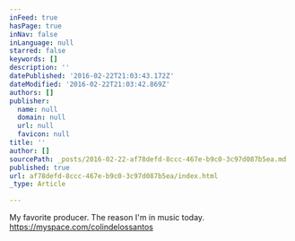 ```yaml
---
inFeed: true
hasPage: true
inNav: false
inLanguage: null
starred: false
keywords: []
description: ''
datePublished: '2016-02-22T21:03:43.172Z'
dateModified: '2016-02-22T21:03:42.869Z'
authors: []
publisher:
  name: null
  domain: null
  url: null
  favicon: null
title: ''
author: []
sourcePath: _posts/2016-02-22-af78defd-8ccc-467e-b9c0-3c97d087b5ea.md
published: true
url: af78defd-8ccc-467e-b9c0-3c97d087b5ea/index.html
_type: Article

---
```

My favorite producer. The reason I'm in music today. https://myspace.com/colindelossantos